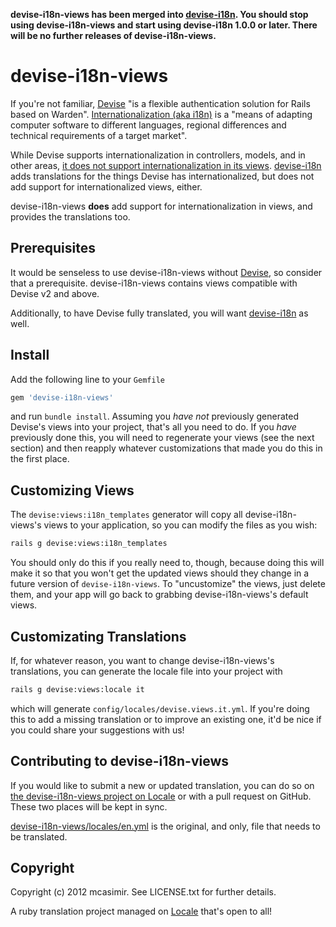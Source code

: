 **devise-i18n-views has been merged into [devise-i18n](https://github.com/tigrish/devise-i18n). You should stop using devise-i18n-views and start using devise-i18n 1.0.0 or later. There will be no further releases of devise-i18n-views.**

# devise-i18n-views

If you're not familiar, [Devise](https://github.com/plataformatec/devise) "is a flexible authentication solution for Rails based on Warden". [Internationalization (aka i18n)](http://en.wikipedia.org/wiki/I18n) is a "means of adapting computer software to different languages, regional differences and technical requirements of a target market".

While Devise supports internationalization in controllers, models, and in other areas, [it does not support internationalization in its views](https://github.com/plataformatec/devise/issues/1699). [devise-i18n](https://github.com/tigrish/devise-i18n) adds translations for the things Devise has internationalized, but does not add support for internationalized views, either.

devise-i18n-views **does** add support for internationalization in views, and provides the translations too.

## Prerequisites

It would be senseless to use devise-i18n-views without [Devise](https://github.com/plataformatec/devise), so consider that a prerequisite. devise-i18n-views contains views compatible with Devise v2 and above.

Additionally, to have Devise fully translated, you will want [devise-i18n](https://github.com/tigrish/devise-i18n) as well.

## Install

Add the following line to your `Gemfile`

``` rb
gem 'devise-i18n-views'
```

and run `bundle install`. Assuming you *have not* previously generated Devise's views into your project, that's all you need to do. If you *have* previously done this, you will need to regenerate your views (see the next section) and then reapply whatever customizations that made you do this in the first place.

## Customizing Views

The `devise:views:i18n_templates` generator will copy all devise-i18n-views's views to your application, so you can modify the files as you wish:

``` sh
rails g devise:views:i18n_templates
```
You should only do this if you really need to, though, because doing this will make it so that you won't get the updated views should they change in a future version of `devise-i18n-views`. To "uncustomize" the views, just delete them, and your app will go back to grabbing devise-i18n-views's default views.

## Customizating Translations

If, for whatever reason, you want to change devise-i18n-views's translations, you can generate the locale file into your project with 

``` sh
rails g devise:views:locale it
```

which will generate `config/locales/devise.views.it.yml`. If you're doing this to add a missing translation or to improve an existing one, it'd be nice if you could share your suggestions with us!

## Contributing to devise-i18n-views

If you would like to submit a new or updated translation, you can do so on [the devise-i18n-views project on Locale](http://www.localeapp.com/projects/public?search=devise-i18n-views) or with a pull request on GitHub. These two places will be kept in sync.

[devise-i18n-views/locales/en.yml](https://github.com/mcasimir/devise-i18n-views/blob/master/locales/en.yml) is the original, and only, file that needs to be translated.

## Copyright

Copyright (c) 2012 mcasimir. See LICENSE.txt for
further details.

A ruby translation project managed on [Locale](http://www.localeapp.com/) that's open to all!
